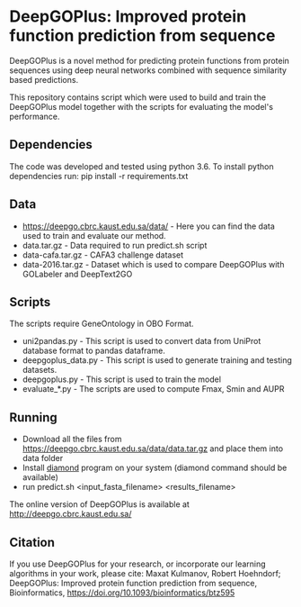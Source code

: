 # DeepGOPlus: Improved protein function prediction from sequence

DeepGOPlus is a novel method for predicting protein functions from
protein sequences using deep neural networks combined with sequence
similarity based predictions.

This repository contains script which were used to build and train the
DeepGOPlus model together with the scripts for evaluating the model's
performance.

## Dependencies
The code was developed and tested using python 3.6.
To install python dependencies run:
pip install -r requirements.txt

## Data
* https://deepgo.cbrc.kaust.edu.sa/data/ - Here you can find the data
used to train and evaluate our method.
 * data.tar.gz - Data required to run predict.sh script
 * data-cafa.tar.gz - CAFA3 challenge dataset
 * data-2016.tar.gz - Dataset which is used to compare DeepGOPlus with
   GOLabeler and DeepText2GO

## Scripts
The scripts require GeneOntology in OBO Format.
* uni2pandas.py - This script is used to convert data from UniProt
database format to pandas dataframe.
* deepgoplus_data.py - This script is used to generate training and
  testing datasets.
* deepgoplus.py - This script is used to train the model
* evaluate_*.py - The scripts are used to compute Fmax, Smin and AUPR

## Running
* Download all the files from https://deepgo.cbrc.kaust.edu.sa/data/data.tar.gz and place them into data folder
* Install [diamond](https://github.com/bbuchfink/diamond) program on your system (diamond command should be available)
* run predict.sh <input_fasta_filename> <results_filename>

The online version of DeepGOPlus is available at http://deepgo.cbrc.kaust.edu.sa/

## Citation

If you use DeepGOPlus for your research, or incorporate our learning algorithms in your work, please cite:
Maxat Kulmanov, Robert Hoehndorf; DeepGOPlus: Improved protein function prediction from sequence, Bioinformatics, https://doi.org/10.1093/bioinformatics/btz595


